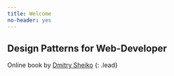 ```yaml
---
title: Welcome
no-header: yes
---
```


<article id="welcome" class="bs-docs-section-header" markdown="1">

# Design Patterns for Web-Developer

Online book by [Dmitry Sheiko](http::/dsheiko.com)
{: .lead}

</article>